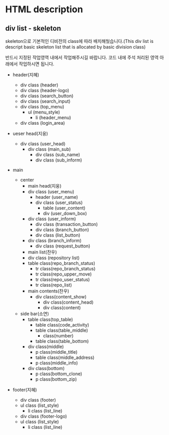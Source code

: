 # HTML description
## div list - skeleton
<p> skeleton으로 기본적인 디비전의 class에 따라 배치해뒀습니다.(This div list is descript basic skeleton list that is allocated by basic division class)</p>
<p> 반드시 지정된 작업영역 내에서 작업해주시길 바랍니다. 코드 내에 주석 처리된 영역 아래에서 작업하시면 됩니다.</p>

- header(지혜)
   - div class (header)
    - div class (header-logo)
    - div class (search_button)
    - div class (search_input)
    - div class (top_menu)
      - ul (menu_style)
        - li (header_menu)
    - div class (login_area)
- ueser head(지웅)
  - div class (user_head)
    - div class (main_sub)
      - div class (sub_name)
      - div class (sub_inform)

- main
  - center
    - main head(지웅)
    - div class (user_menu)
      - header (user_name)
      - div class (user_status)
        - table (user_content)
        - div (user_down_box)
    - div class (user_inform)
      - div class (transaction_button)
      - div class (branch_button)
      - div class (list_button)
    - div class (branch_inform)
      - div class (request_button)
    - main list(찬우)
     - div class (repository list)
      - table class(repo_branch_status)
        - tr class(repo_branch_status)
        - tr class(repo_upper_move)
        - tr class(repo_user_status)
        - tr class(repo_list)
    - main contents(찬우)
      - div class(content_show)
        - div class(content_head)
        - div class(content)
  - side bar(소연)
    - table class(top_table)
      - table class(code_activity)
      - table class(table_middle)
        - class(number)
      - table class(table_bottom)
    - div class(middle)
      - p class(middle_title)
      - table class(middle_address)
      - p class(middle_info)
    - div class(bottom)
      - p class(bottom_clone)
      - p class(bottom_zip)

- footer(지혜)
  - div class (footer)
   - ul class (list_style)
     - li class (list_line)
   - div class (footer-logo)
   - ul class (list_style)
     - li class (list_line)
